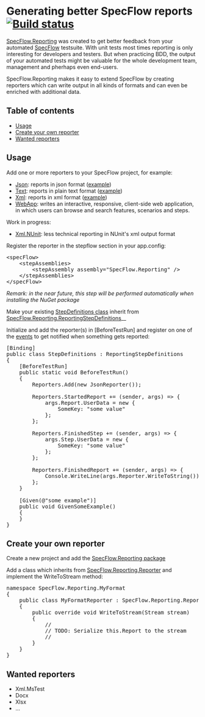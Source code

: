 # Generating better SpecFlow reports [![Build status](https://ci.appveyor.com/api/projects/status/lbt1cx91ykobx1am)](https://ci.appveyor.com/project/TimSchlechter/specflow-reporting)

[SpecFlow.Reporting](https://www.nuget.org/packages/SpecFlow.Reporting) was created to get better feedback from your automated [SpecFlow](http://www.specflow.org/) testsuite. With unit tests most times reporting is only interesting for developers and testers. But when practicing BDD, the output of your automated tests might be valuable for the whole development team, management and pherhaps even end-users.

SpecFlow.Reporting makes it easy to extend SpecFlow by creating reporters which can write output in all kinds of formats and can even be enriched with additional data.

## Table of contents
  -  [Usage](#usage)
  -  [Create your own reporter](#create-your-own-reporter)
  -  [Wanted reporters](#wanted-reporters)

## Usage

Add one or more reporters to your SpecFlow project, for example:
  -  [Json](https://www.nuget.org/packages/SpecFlow.Reporting.Json/): reports in json format ([example](https://github.com/TimSchlechter/SpecFlow.Reporting/blob/master/ApprovalTestSuite/approvals/SpecFlow.Reporting.Json.JsonReporter/approval.txt))
  -  [Text](https://www.nuget.org/packages/SpecFlow.Reporting.Text/): reports in plain text format ([example](https://github.com/TimSchlechter/SpecFlow.Reporting/blob/master/ApprovalTestSuite/approvals/SpecFlow.Reporting.Text.PlainTextReporter/approval.txt))
  -  [Xml](https://www.nuget.org/packages/SpecFlow.Reporting.Xml/): reports in xml format ([example](https://github.com/TimSchlechter/SpecFlow.Reporting/blob/master/ApprovalTestSuite/approvals/SpecFlow.Reporting.Xml.XmlReporter/approval.txt))
  -  [WebApp](https://www.nuget.org/packages/SpecFlow.Reporting.WebApp/): writes an interactive, responsive, client-side web application, in which users can browse and search features, scenarios and steps.

Work in progress:
  -  [Xml.NUnit](https://www.nuget.org/packages/SpecFlow.Reporting.Xml.NUnit/): less technical reporting in NUnit's xml output format
   
Register the reporter in the stepflow section in your app.config:

<pre>
&lt;specFlow&gt;
	&lt;stepAssemblies&gt;
		&lt;stepAssembly assembly="SpecFlow.Reporting" /&gt;
	&lt;/stepAssemblies&gt;
&lt;/specFlow&gt;
</pre>

<em>Remark: in the near future, this step will be performed automatically when installing the NuGet package</em>

Make your existing [StepDefinitions class](https://github.com/techtalk/SpecFlow/wiki/Step-Definitions) inherit from [SpecFlow.Reporting.ReportingStepDefinitions](https://github.com/TimSchlechter/SpecFlow.Reporting/blob/master/SpecFlow.Reporting/ReportingStepDefinitions.cs)__

Initialize and add the reporter(s) in [BeforeTestRun] and register on one of the [events](https://github.com/TimSchlechter/SpecFlow.Reporting/blob/master/SpecFlow.Reporting/Reporters.Events.cs) to get notified when something gets reported:

<pre>
[Binding]
public class StepDefinitions : ReportingStepDefinitions
{
	[BeforeTestRun]
	public static void BeforeTestRun()
	{
		Reporters.Add(new JsonReporter());

		Reporters.StartedReport += (sender, args) => {
			args.Report.UserData = new {
				SomeKey: "some value"
			};
		};

		Reporters.FinishedStep += (sender, args) => {
			args.Step.UserData = new {
				SomeKey: "some value"
			};
		};

		Reporters.FinishedReport += (sender, args) => {
			Console.WriteLine(args.Reporter.WriteToString());
		};
	}

	[Given(@"some example")]
	public void GivenSomeExample()
	{
	}
}	
</pre>

## Create your own reporter

Create a new project and add the [SpecFlow.Reporting package](https://www.nuget.org/packages/SpecFlow.Reporting)

Add a class which inherits from [SpecFlow.Reporting.Reporter](https://github.com/TimSchlechter/SpecFlow.Reporting/blob/master/SpecFlow.Reporting/Reporter.cs) and implement the WriteToStream method:

<pre>
namespace SpecFlow.Reporting.MyFormat
{
	public class MyFormatReporter : SpecFlow.Reporting.Reporter
	{
		public override void WriteToStream(Stream stream)
		{
			//
			// TODO: Serialize this.Report to the stream
			//
		}
	}
}
</pre>

## Wanted reporters
  -  Xml.MsTest
  -  Docx
  -  Xlsx
  -  ...